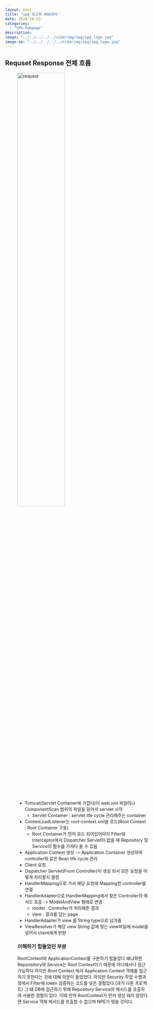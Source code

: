 ```yaml
---
layout: post
title: "spg 회고록 006회차"
date: 2020-10-23
categories:
  - "SPG-hompage"
description:
image: "../../../../../side/img/spg/spg_logo.jpg"
image-sm: "../../../../../side/img/spg/spg_logo.jpg"
---
```

<h2>Requset Response 전체 흐름</h2>
<figure>
	<img src="../../../../../side/img/spg/06/06-requset-reponse.PNG" alt="request" style="width: 60%"/>
	<ul>
	    <li>Tomcat(Servlet Container에 가깝다)이 web.xml 파일이나 ComponentScan 범위의 파일을 읽어서 servlet 시작
	        <ul>
	            <li>Servlet Container : servlet life cycle 관리해주는 container</li>
	        </ul>
	    </li>
	    <li>ContexLoadListener는 root-context.xml을 로드(Root Context : Root Container 구동)
	        <ul>
	            <li>Root Container가 먼저 로드 되어있어야지 Filter와 Interceptor에서 Dispatcher Servlet이 없을 때 Repository 및 Service의 함수를 가져다 쓸 수 있음</li>
	        </ul>
	    </li>
	    <li>Application Context 생성 -> Application Container 생성하여 controller와 같은 Bean life cycle 관리</li>
	    <li>Client 요청</li>
	    <li>Dispatcher Servlet(Front Controller)이 생성 되서 모든 요청을 어떻게 처리할지 결정</li>
	    <li>HandlerMapping으로 가셔 해당 요청에 Mapping한 controller를 연결</li>
	    <li>HandlerAdapter으로 HandlerMapping에서 찾은 Controller의 메서드 호출 -> ModelAndView 형태로 변경
	        <ul>
	            <li>model : Controller가 처리해준 결과</li>
	            <li>view : 결과를 담는 page</li>
	        </ul>
	    </li>
	    <li>HandlerAdapter가 view 를 String type으로 넘겨줌</li>
	    <li>ViewResolver가 해당 view String 값에 맞는 view파일에 model을 넣어서 client에게 반환</li>
	</ul>
	<h3>이해하기 힘들었던 부분</h3>
	<p>RootContext와 ApplicationContext를 구분하기 힘들었다 왜냐하면 Reponsitory와 Service는 Root Context이기 때문에 어디에서나 접근가능하다 하지만  
	Root Context 에서 Application Context 객체를 접근하기 못한다는 것에 대해 의문이 들었었다.
	하지만 Security 작업 수행과정에서 Filter에 token 검증하는 코드를 넣은 경험있다.(과거 다른 프로젝트) 그 떄 DB에 접근하기 위해 Repository
	Service의 메서드를 호출하여 사용한 경험이 있다. 이때 만약 RootContext가 먼저 생성 돼지 않았다면 Service 객체 메서드를 호출할 수 없으며 NPE가 떳을 것이다.</p>
</figure>